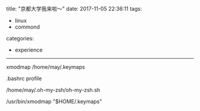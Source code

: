 title: "京都大学我来啦～"
date: 2017-11-05 22:36:11
tags:
- linux
- commond

categories:
- experience
---

xmodmap /home/may/.keymaps

.bashrc
profile

/home/may/.oh-my-zsh/oh-my-zsh.sh

/usr/bin/xmodmap "$HOME/.keymaps"
